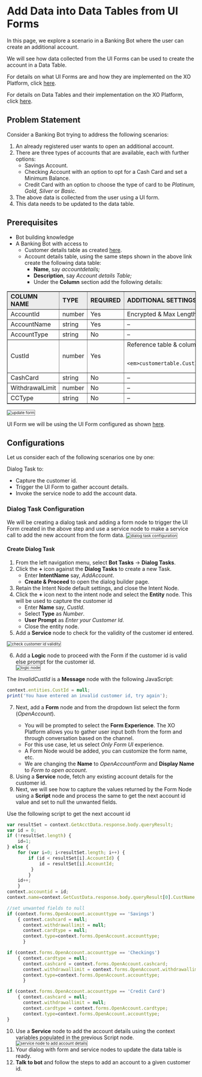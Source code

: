 # Add Data into Data Tables from UI Forms

In this page, we explore a scenario in a Banking Bot where the user can create an additional account.

We will see how data collected from the UI Forms can be used to create the account in a Data Table.

For details on what UI Forms are and how they are implemented on the XO Platform, click <a href="https://docsinternal-kore.github.io/docs/xo/automation/use-cases/digital-skills/digital-forms/" target="_blank">here</a>.

For details on Data Tables and their implementation on the XO Platform, click <a href="https://developer.kore.ai/docs/bots/advanced-topics/data-as-a-service/" target="_blank"> here</a>.

## Problem Statement

Consider a Banking Bot trying to address the following scenarios:

1. An already registered user wants to open an additional account.
2. There are three types of accounts that are available, each with further options:
    * Savings Account.
    * Checking Account with an option to opt for a Cash Card and set a Minimum Balance.
    * Credit Card with an option to choose the type of card to be _Platinum, Gold, Silver_ or _Basic_.
3. The above data is collected from the user using a UI form.
4. This data needs to be updated to the data table.

## Prerequisites

* Bot building knowledge
* A Banking Bot with access to
    * Customer details table as created <a href="https://docsinternal-kore.github.io/docs/xo/how-tos/build-a-banking-assistant/design-digital-skills/add-data-to-data-tables/#table-creation" target="_blank"> here</a>.
    * Account details table, using the same steps shown in the above link create the following data table:
        * **Name**, say _accountdetails;_
        * **Description**, say _Account details Table;_
        * Under the **Column** section add the following details:

<table border="1.5">
<tr bgcolor="#ECECEC">
   <td>
            <strong>COLUMN NAME</strong>
</li>  
</ul>
</li>  
</ul>
</li>  
</ul>
   </td>
   <td>
            <strong>TYPE</strong>
   </td>
   <td>
            <strong>REQUIRED</strong>
   </td>
   <td>
            <strong>ADDITIONAL SETTINGS</strong>
   </td>
  </tr>
  <tr>
   <td>
            AccountId
   </td>
   <td>
            number
   </td>
   <td>
            Yes
   </td>
   <td>
            Encrypted & Max Length of 5
   </td>
  </tr>
  <tr>
   <td>
            AccountName
   </td>
   <td>
            string
   </td>
   <td>
            Yes
   </td>
   <td>
            –
   </td>
  </tr>
  <tr>
   <td>
            AccountType
   </td>
   <td>
            string
   </td>
   <td>
            No
   </td>
   <td>
            –
   </td>
  </tr>
  <tr>
   <td>
            CustId
   </td>
   <td>
            number
   </td>
   <td>
            Yes
   </td>
   <td>
            Reference table & column as
<p>

            <em>customertable.CustId</em>
   </td>
  </tr>
  <tr>
   <td>
            CashCard
   </td>
   <td>
            string
   </td>
   <td>
            No
   </td>
   <td>
            –
   </td>
  </tr>
  <tr>
   <td>
            WithdrawalLimit
   </td>
   <td>
            number
   </td>
   <td>
            No
   </td>
   <td>
            –
   </td>
  </tr>
  <tr>
   <td>
            CCType
   </td>
   <td>
            string
   </td>
   <td>
            No
   </td>
   <td>
            –
   </td>
  </tr>
</table>

<img src="../images/update-form.png" alt="update form" title="update form" style="border: 1px solid gray; zoom:75%;">

UI Form we will be using the UI Form configured as shown <a href="https://docsinternal-kore.github.io/docs/xo/how-tos/build-a-banking-assistant/design-digital-skills/configure-digital-forms/" target="_blank"> here</a>.

## Configurations

Let us consider each of the following scenarios one by one:

Dialog Task to:

* Capture the customer id.
* Trigger the UI Form to gather account details.
* Invoke the service node to add the account data.

### Dialog Task Configuration

We will be creating a dialog task and adding a form node to trigger the UI Form created in the above step and use a service node to make a service call to add the new account from the form data.
<img src="../images/dialog-task-configuration-ui-form.png" alt="dialog task configuration" title="dialog task configuration" style="border: 1px solid gray; zoom:75%;">

#### Create Dialog Task

1. From the left navigation menu, select **Bot Tasks** -> **Dialog Tasks**.
2. Click the **+** icon against the **Dialog Tasks** to create a new Task.
    * Enter **IntentName** say, _AddAccount_.
    * **Create & Proceed** to open the dialog builder page.
3. Retain the Intent Node default settings, and close the Intent Node.
4. Click the **+** icon next to the intent node and select the **Entity** node. This will be used to capture the customer id
    * Enter **Name** say, _CustId_.
    * Select **Type** as _Number_.
    * **User Prompt** as _Enter your Customer Id_.
    * Close the entity node.
5. Add a **Service** node to check for the validity of the customer id entered.

<img src="../images/check-customer-id-validity.png" alt="check customer id validity" title="check customer id validity" style="border: 1px solid gray; zoom:75%;">

<ol start="6"><li>Add a <b>Logic</b> node to proceed with the Form if the customer id is valid else prompt for the customer id.</li>
<img src="../images/logic-node.png" alt="logic node" title="logic node" style="border: 1px solid gray; zoom:75%;"></ol>

The _InvalidCustId_ is a **Message** node with the following JavaScript:

```js
context.entities.CustId = null;
print('You have entered an invalid customer id, try again');
```

<ol start="7"><li>Next, add a <b>Form</b> node and from the dropdown list select the form (<i>OpenAccount</i>).</li>
    <ul><li>You will be prompted to select the <b>Form Experience</b>. The XO Platform allows you to gather user input both from the form and through conversation based on the channel.</li>
    <li>For this use case, let us select <i>Only Form UI</i> experience.</li>
    <li>A Form Node would be added, you can customize the form name, etc.</li>
    <li>We are changing the <b>Name</b> to <i>OpenAccountForm</i> and <b>Display Name</b> to <i>Form to open account</i>.</li></ul>
<li>Using a <b>Service</b> node, fetch any existing account details for the customer id.</li>
<li>Next, we will see how to capture the values returned by the Form Node using a <b>Script</b> node and process the same to get the next account id value and set to null the unwanted fields.</li></ol>

Use the following script to get the next account id

```js
var resultSet = context.GetAcctData.response.body.queryResult;
var id = 0;
if (!resultSet.length) {
    id=1;
} else {
    for (var i=0; i<resultSet.length; i++) {
        if (id < resultSet[i].AccountId) {
            id = resultSet[i].AccountId;
         }
        }
    id++;    
    }
context.accountid = id;
context.name=context.GetCustData.response.body.queryResult[0].CustName;

//set unwanted fields to null
if (context.forms.OpenAccount.accounttype == 'Savings')
	{ context.cashcard = null;
	  context.withdrawallimit = null;
	  context.cardtype = null;
	  context.type=context.forms.OpenAccount.accounttype;
	  }

if (context.forms.OpenAccount.accounttype == 'Checkings')
	{ context.cardtype = null;
      context.cashcard = context.forms.OpenAccount.cashcard;
	  context.withdrawallimit = context.forms.OpenAccount.withdrawallimit;
	  context.type=context.forms.OpenAccount.accounttype;
	  }

if (context.forms.OpenAccount.accounttype == 'Credit Card')
	{ context.cashcard = null;
	  context.withdrawallimit = null;
	  context.cardtype = context.forms.OpenAccount.cardtype;
	  context.type=context.forms.OpenAccount.accounttype;
}
```

<ol start="10"><li>Use a <b>Service</b> node to add the account details using the context variables populated in the previous Script node.</li>
<img src="../images/service-node-to-add-account-details.png" alt="service node to add account details" title="service node to add account details" style="border: 1px solid gray; zoom:75%;">

<li>Your dialog with form and service nodes to update the data table is ready.</li>
<li><b>Talk to bot</b> and follow the steps to add an account to a given customer id.</li></ol>